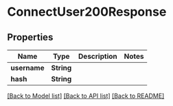# ConnectUser200Response

## Properties
Name | Type | Description | Notes
------------ | ------------- | ------------- | -------------
**username** | **String** |  | 
**hash** | **String** |  | 

[[Back to Model list]](../README.md#documentation-for-models) [[Back to API list]](../README.md#documentation-for-api-endpoints) [[Back to README]](../README.md)


